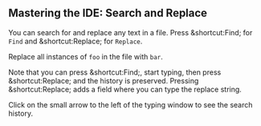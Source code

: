 ## Mastering the IDE: Search and Replace

You can search for and replace any text in a file.
Press <span class="shortcut">&shortcut:Find;</span> for `Find` and
<span class="shortcut">&shortcut:Replace;</span> for `Replace`.

Replace all instances of `foo` in the file with `bar`.

Note that you can press <span class="shortcut">&shortcut:Find;</span>,
start typing, then press <span class="shortcut">&shortcut:Replace;</span>
and the history is preserved.
Pressing <span class="shortcut">&shortcut:Replace;</span> adds a field
where you can type the replace string.

Click on the small arrow to the left of the typing window to see the search history.

